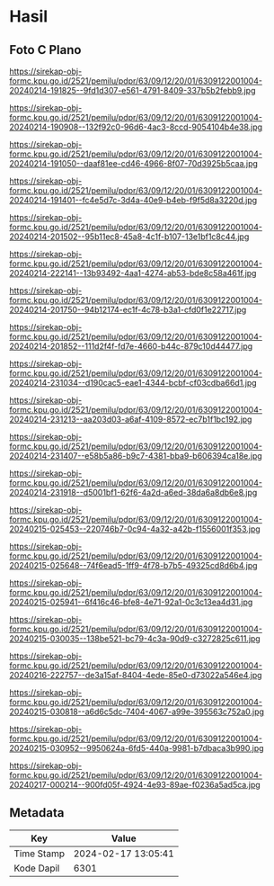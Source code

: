 # Hasil

## Foto C Plano

https://sirekap-obj-formc.kpu.go.id/2521/pemilu/pdpr/63/09/12/20/01/6309122001004-20240214-191825--9fd1d307-e561-4791-8409-337b5b2febb9.jpg

https://sirekap-obj-formc.kpu.go.id/2521/pemilu/pdpr/63/09/12/20/01/6309122001004-20240214-190908--132f92c0-96d6-4ac3-8ccd-9054104b4e38.jpg

https://sirekap-obj-formc.kpu.go.id/2521/pemilu/pdpr/63/09/12/20/01/6309122001004-20240214-191050--daaf81ee-cd46-4966-8f07-70d3925b5caa.jpg

https://sirekap-obj-formc.kpu.go.id/2521/pemilu/pdpr/63/09/12/20/01/6309122001004-20240214-191401--fc4e5d7c-3d4a-40e9-b4eb-f9f5d8a3220d.jpg

https://sirekap-obj-formc.kpu.go.id/2521/pemilu/pdpr/63/09/12/20/01/6309122001004-20240214-201502--95b11ec8-45a8-4c1f-b107-13e1bf1c8c44.jpg

https://sirekap-obj-formc.kpu.go.id/2521/pemilu/pdpr/63/09/12/20/01/6309122001004-20240214-222141--13b93492-4aa1-4274-ab53-bde8c58a461f.jpg

https://sirekap-obj-formc.kpu.go.id/2521/pemilu/pdpr/63/09/12/20/01/6309122001004-20240214-201750--94b12174-ec1f-4c78-b3a1-cfd0f1e22717.jpg

https://sirekap-obj-formc.kpu.go.id/2521/pemilu/pdpr/63/09/12/20/01/6309122001004-20240214-201852--111d2f4f-fd7e-4660-b44c-879c10d44477.jpg

https://sirekap-obj-formc.kpu.go.id/2521/pemilu/pdpr/63/09/12/20/01/6309122001004-20240214-231034--d190cac5-eae1-4344-bcbf-cf03cdba66d1.jpg

https://sirekap-obj-formc.kpu.go.id/2521/pemilu/pdpr/63/09/12/20/01/6309122001004-20240214-231213--aa203d03-a6af-4109-8572-ec7b1f1bc192.jpg

https://sirekap-obj-formc.kpu.go.id/2521/pemilu/pdpr/63/09/12/20/01/6309122001004-20240214-231407--e58b5a86-b9c7-4381-bba9-b606394ca18e.jpg

https://sirekap-obj-formc.kpu.go.id/2521/pemilu/pdpr/63/09/12/20/01/6309122001004-20240214-231918--d5001bf1-62f6-4a2d-a6ed-38da6a8db6e8.jpg

https://sirekap-obj-formc.kpu.go.id/2521/pemilu/pdpr/63/09/12/20/01/6309122001004-20240215-025453--220746b7-0c94-4a32-a42b-f1556001f353.jpg

https://sirekap-obj-formc.kpu.go.id/2521/pemilu/pdpr/63/09/12/20/01/6309122001004-20240215-025648--74f6ead5-1ff9-4f78-b7b5-49325cd8d6b4.jpg

https://sirekap-obj-formc.kpu.go.id/2521/pemilu/pdpr/63/09/12/20/01/6309122001004-20240215-025941--6f416c46-bfe8-4e71-92a1-0c3c13ea4d31.jpg

https://sirekap-obj-formc.kpu.go.id/2521/pemilu/pdpr/63/09/12/20/01/6309122001004-20240215-030035--138be521-bc79-4c3a-90d9-c3272825c611.jpg

https://sirekap-obj-formc.kpu.go.id/2521/pemilu/pdpr/63/09/12/20/01/6309122001004-20240216-222757--de3a15af-8404-4ede-85e0-d73022a546e4.jpg

https://sirekap-obj-formc.kpu.go.id/2521/pemilu/pdpr/63/09/12/20/01/6309122001004-20240215-030818--a6d6c5dc-7404-4067-a99e-395563c752a0.jpg

https://sirekap-obj-formc.kpu.go.id/2521/pemilu/pdpr/63/09/12/20/01/6309122001004-20240215-030952--9950624a-6fd5-440a-9981-b7dbaca3b990.jpg

https://sirekap-obj-formc.kpu.go.id/2521/pemilu/pdpr/63/09/12/20/01/6309122001004-20240217-000214--900fd05f-4924-4e93-89ae-f0236a5ad5ca.jpg


## Metadata

| Key        | Value               |
| ---------- | ------------------- |
| Time Stamp | 2024-02-17 13:05:41 |
| Kode Dapil | 6301                |



